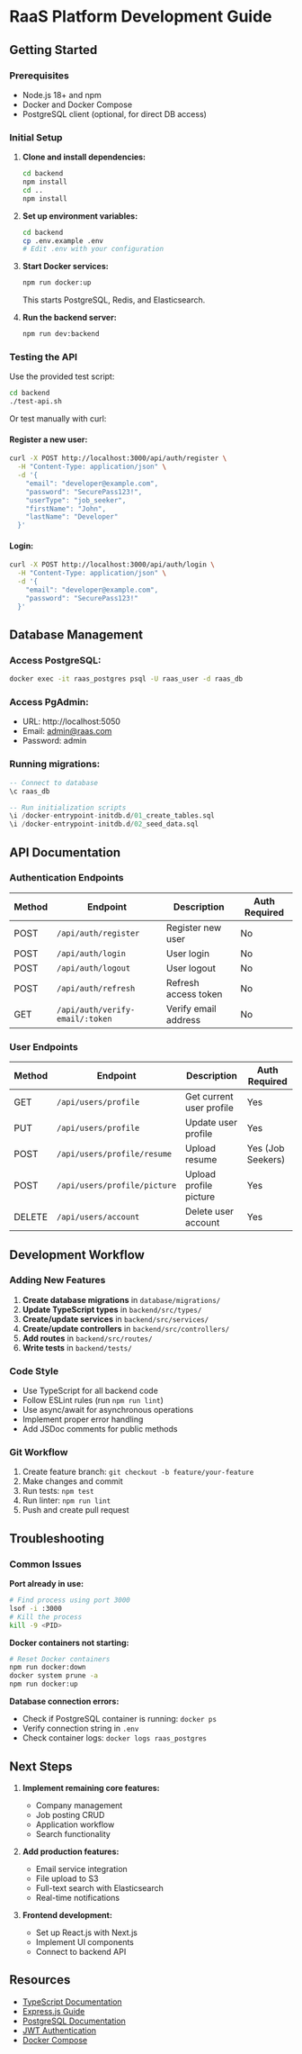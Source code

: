 # RaaS Platform Development Guide

## Getting Started

### Prerequisites
- Node.js 18+ and npm
- Docker and Docker Compose
- PostgreSQL client (optional, for direct DB access)

### Initial Setup

1. **Clone and install dependencies:**
   ```bash
   cd backend
   npm install
   cd ..
   npm install
   ```

2. **Set up environment variables:**
   ```bash
   cd backend
   cp .env.example .env
   # Edit .env with your configuration
   ```

3. **Start Docker services:**
   ```bash
   npm run docker:up
   ```
   This starts PostgreSQL, Redis, and Elasticsearch.

4. **Run the backend server:**
   ```bash
   npm run dev:backend
   ```

### Testing the API

Use the provided test script:
```bash
cd backend
./test-api.sh
```

Or test manually with curl:

#### Register a new user:
```bash
curl -X POST http://localhost:3000/api/auth/register \
  -H "Content-Type: application/json" \
  -d '{
    "email": "developer@example.com",
    "password": "SecurePass123!",
    "userType": "job_seeker",
    "firstName": "John",
    "lastName": "Developer"
  }'
```

#### Login:
```bash
curl -X POST http://localhost:3000/api/auth/login \
  -H "Content-Type: application/json" \
  -d '{
    "email": "developer@example.com",
    "password": "SecurePass123!"
  }'
```

## Database Management

### Access PostgreSQL:
```bash
docker exec -it raas_postgres psql -U raas_user -d raas_db
```

### Access PgAdmin:
- URL: http://localhost:5050
- Email: admin@raas.com
- Password: admin

### Running migrations:
```sql
-- Connect to database
\c raas_db

-- Run initialization scripts
\i /docker-entrypoint-initdb.d/01_create_tables.sql
\i /docker-entrypoint-initdb.d/02_seed_data.sql
```

## API Documentation

### Authentication Endpoints

| Method | Endpoint | Description | Auth Required |
|--------|----------|-------------|---------------|
| POST | `/api/auth/register` | Register new user | No |
| POST | `/api/auth/login` | User login | No |
| POST | `/api/auth/logout` | User logout | No |
| POST | `/api/auth/refresh` | Refresh access token | No |
| GET | `/api/auth/verify-email/:token` | Verify email address | No |

### User Endpoints

| Method | Endpoint | Description | Auth Required |
|--------|----------|-------------|---------------|
| GET | `/api/users/profile` | Get current user profile | Yes |
| PUT | `/api/users/profile` | Update user profile | Yes |
| POST | `/api/users/profile/resume` | Upload resume | Yes (Job Seekers) |
| POST | `/api/users/profile/picture` | Upload profile picture | Yes |
| DELETE | `/api/users/account` | Delete user account | Yes |

## Development Workflow

### Adding New Features

1. **Create database migrations** in `database/migrations/`
2. **Update TypeScript types** in `backend/src/types/`
3. **Create/update services** in `backend/src/services/`
4. **Create/update controllers** in `backend/src/controllers/`
5. **Add routes** in `backend/src/routes/`
6. **Write tests** in `backend/tests/`

### Code Style

- Use TypeScript for all backend code
- Follow ESLint rules (run `npm run lint`)
- Use async/await for asynchronous operations
- Implement proper error handling
- Add JSDoc comments for public methods

### Git Workflow

1. Create feature branch: `git checkout -b feature/your-feature`
2. Make changes and commit
3. Run tests: `npm test`
4. Run linter: `npm run lint`
5. Push and create pull request

## Troubleshooting

### Common Issues

**Port already in use:**
```bash
# Find process using port 3000
lsof -i :3000
# Kill the process
kill -9 <PID>
```

**Docker containers not starting:**
```bash
# Reset Docker containers
npm run docker:down
docker system prune -a
npm run docker:up
```

**Database connection errors:**
- Check if PostgreSQL container is running: `docker ps`
- Verify connection string in `.env`
- Check container logs: `docker logs raas_postgres`

## Next Steps

1. **Implement remaining core features:**
   - Company management
   - Job posting CRUD
   - Application workflow
   - Search functionality

2. **Add production features:**
   - Email service integration
   - File upload to S3
   - Full-text search with Elasticsearch
   - Real-time notifications

3. **Frontend development:**
   - Set up React.js with Next.js
   - Implement UI components
   - Connect to backend API

## Resources

- [TypeScript Documentation](https://www.typescriptlang.org/docs/)
- [Express.js Guide](https://expressjs.com/en/guide/routing.html)
- [PostgreSQL Documentation](https://www.postgresql.org/docs/)
- [JWT Authentication](https://jwt.io/introduction/)
- [Docker Compose](https://docs.docker.com/compose/)